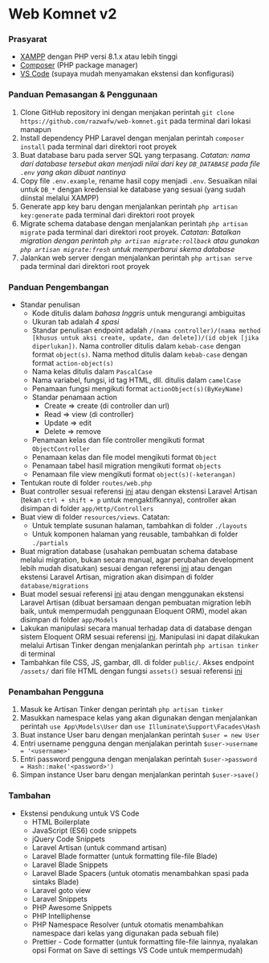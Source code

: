 # Web Komnet v2

### Prasyarat

-   [XAMPP](https://www.apachefriends.org/download.html) dengan PHP versi 8.1.x atau lebih tinggi
-   [Composer](https://getcomposer.org/download/) (PHP package manager)
-   [VS Code](https://code.visualstudio.com/download) (supaya mudah menyamakan ekstensi dan konfigurasi)

### Panduan Pemasangan & Penggunaan

1. Clone GitHub repository ini dengan menjakan perintah `git clone https://github.com/razwafw/web-komnet.git` pada terminal dari lokasi manapun
2. Install dependency PHP Laravel dengan menjalan perintah `composer install` pada terminal dari direktori root proyek
3. Buat database baru pada server SQL yang terpasang. _Catatan: nama dari database tersebut akan menjadi nilai dari key `DB_DATABASE` pada file `.env` yang akan dibuat nantinya_
4. Copy file `.env.example`, rename hasil copy menjadi `.env`. Sesuaikan nilai untuk `DB_*` dengan kredensial ke database yang sesuai (yang sudah diinstal melalui XAMPP)
5. Generate app key baru dengan menjalankan perintah `php artisan key:generate` pada terminal dari direktori root proyek
6. Migrate schema database dengan menjalankan perintah `php artisan migrate` pada terminal dari direktori root proyek. _Catatan: Batalkan migration dengan perintah `php artisan migrate:rollback` atau gunakan `php artisan migrate:fresh` untuk memperbarui skema database_
7. Jalankan web server dengan menjalankan perintah `php artisan serve` pada terminal dari direktori root proyek

### Panduan Pengembangan

-   Standar penulisan
    -   Kode ditulis dalam _bahasa Inggris_ untuk mengurangi ambiguitas
    -   Ukuran tab adalah _4 spasi_
    -   Standar penulisan endpoint adalah `/(nama controller)/(nama method [khusus untuk aksi create, update, dan delete])/(id objek [jika diperlukan])`. Nama controller ditulis dalam `kebab-case` dengan format `object(s)`. Nama method ditulis dalam `kebab-case` dengan format `action-object(s)`
    -   Nama kelas ditulis dalam `PascalCase`
    -   Nama variabel, fungsi, id tag HTML, dll. ditulis dalam `camelCase`
    -   Penamaan fungsi mengikuti format `actionObject(s)(ByKeyName)`
    -   Standar penamaan action
        -   Create => create (di controller dan url)
        -   Read => view (di controller)
        -   Update => edit
        -   Delete => remove
    -   Penamaan kelas dan file controller mengikuti format `ObjectController`
    -   Penamaan kelas dan file model mengikuti format `Object`
    -   Penamaan tabel hasil migration mengikuti format `objects`
    -   Penamaan file view mengikuti format `object(s)(-keterangan)`
-   Tentukan route di folder `routes/web.php`
-   Buat controller sesuai referensi [ini](https://laravel.com/docs/10.x/controllers#basic-controllers) atau dengan ekstensi Laravel Artisan (tekan `ctrl + shift + p` untuk mengaktifkannya), controller akan disimpan di folder `app/Http/Controllers`
-   Buat view di folder `resources/views`. Catatan:
    -   Untuk template susunan halaman, tambahkan di folder `./layouts`
    -   Untuk komponen halaman yang reusable, tambahkan di folder `./partials`
-   Buat migration database (usahakan pembuatan schema database melalui migration, bukan secara manual, agar perubahan development lebih mudah disatukan) sesuai dengan referensi [ini](https://laravel.com/docs/10.x/migrations#generating-migrations) atau dengan ekstensi Laravel Artisan, migration akan disimpan di folder `database/migrations`
-   Buat model sesuai referensi [ini](https://laravel.com/docs/10.x/eloquent#generating-model-classes) atau dengan menggunakan ekstensi Laravel Artisan (dibuat bersamaan dengan pembuatan migration lebih baik, untuk mempermudah penggunaan Eloquent ORM), model akan disimpan di folder `app/Models`
-   Lakukan manipulasi secara manual terhadap data di database dengan sistem Eloquent ORM sesuai referensi [ini](https://laravel.com/docs/10.x/eloquent). Manipulasi ini dapat dilakukan melalui Artisan Tinker dengan menjalankan perintah `php artisan tinker` di terminal
-   Tambahkan file CSS, JS, gambar, dll. di folder `public/`. Akses endpoint `/assets/` dari file HTML dengan fungsi `assets()` sesuai referensi [ini](https://laravel.com/docs/10.x/helpers#method-asset)

### Penambahan Pengguna
1. Masuk ke Artisan Tinker dengan perintah `php artisan tinker`
2. Masukkan namespace kelas yang akan digunakan dengan menjalankan perintah `use App\Models\User` dan `use Illuminate\Support\Facades\Hash`
3. Buat instance User baru dengan menjalankan perintah `$user = new User`
4. Entri username pengguna dengan menjalakan perintah `$user->username = '<username>'`
5. Entri password pengguna dengan menjalakan perintah `$user->password = Hash::make('<password>')`
6. Simpan instance User baru dengan menjalankan perintah `$user->save()`

### Tambahan

-   Ekstensi pendukung untuk VS Code
    -   HTML Boilerplate
    -   JavaScript (ES6) code snippets
    -   jQuery Code Snippets
    -   Laravel Artisan (untuk command artisan)
    -   Laravel Blade formatter (untuk formatting file-file Blade)
    -   Laravel Blade Snippets
    -   Laravel Blade Spacers (untuk otomatis menambahkan spasi pada sintaks Blade)
    -   Laravel goto view
    -   Laravel Snippets
    -   PHP Awesome Snippets
    -   PHP Intelliphense
    -   PHP Namespace Resolver (untuk otomatis menambahkan namespace dari kelas yang digunakan pada sebuah file)
    -   Prettier - Code formatter (untuk formatting file-file lainnya, nyalakan opsi Format on Save di settings VS Code untuk mempermudah)
